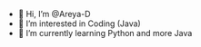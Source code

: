 - 👋 Hi, I’m @Areya-D
- 👀 I’m interested in Coding (Java)
- 🌱 I’m currently learning Python and more Java
<!---
Areya-D/Areya-D is a ✨ special ✨ repository because its `README.md` (this file) appears on your GitHub profile.
You can click the Preview link to take a look at your changes.
--->

